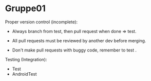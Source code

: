 # Gruppe01


Proper version control (incomplete):
  * Always branch from test, then pull request when done => test.
  * All pull requests must be reviewed by another dev before merging.

  * Don't make pull requests with buggy code, remember to test .

Testing (Integration):
  * Test
  * AndroidTest
